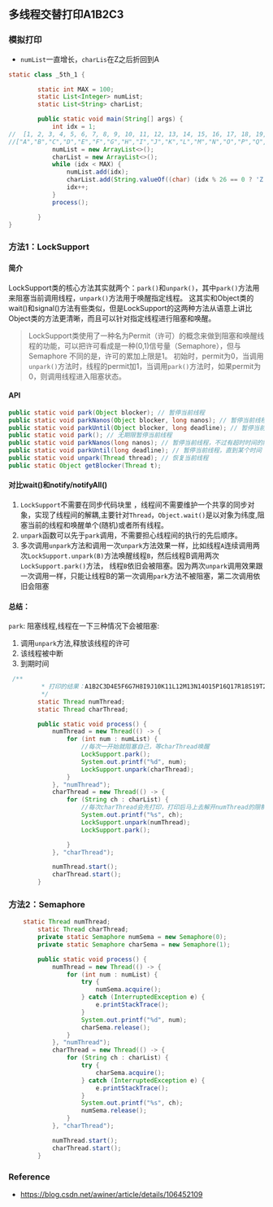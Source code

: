 ## 多线程交替打印A1B2C3

### 模拟打印

- `numList`一直增长，`charLis`在Z之后折回到A

```java
static class _5th_1 {

        static int MAX = 100;
        static List<Integer> numList;
        static List<String> charList;

        public static void main(String[] args) {
            int idx = 1;
//  [1, 2, 3, 4, 5, 6, 7, 8, 9, 10, 11, 12, 13, 14, 15, 16, 17, 18, 19, 20, 21, 22, 23, 24, 25, 26, 27, 28, 29, 30, 31, 32, 33, 34, 35, 36, 37, 38, 39, 40, 41, 42, 43, 44, 45, 46, 47, 48, 49, 50, 51, 52, 53, 54, 55, 56, 57, 58, 59, 60, 61, 62, 63, 64, 65, 66, 67, 68, 69, 70, 71, 72, 73, 74, 75, 76, 77, 78, 79, 80, 81, 82, 83, 84, 85, 86, 87, 88, 89, 90, 91, 92, 93, 94, 95, 96, 97, 98, 99]
//["A","B","C","D","E","F","G","H","I","J","K","L","M","N","O","P","Q","R","S","T","U","V","W","X","Y","Z","A","B","C","D","E","F","G","H","I","J","K","L","M","N","O","P","Q","R","S","T","U","V","W","X","Y","Z","A","B","C","D","E","F","G","H","I","J","K","L","M","N","O","P","Q","R","S","T","U","V","W","X","Y","Z","A","B","C","D","E","F","G","H","I","J","K","L","M","N","O","P","Q","R","S","T","U"]
            numList = new ArrayList<>();
            charList = new ArrayList<>();
            while (idx < MAX) {
                numList.add(idx);
                charList.add(String.valueOf((char) (idx % 26 == 0 ? 'Z' : idx % 26 + 'A' - 1)));
                idx++;
            }
            process();

        }
}
```

### 方法1：LockSupport

#### 简介

LockSupport类的核心方法其实就两个：`park()`和`unpark()`，其中`park()`方法用来阻塞当前调用线程，`unpark()`方法用于唤醒指定线程。
这其实和Object类的wait()和signal()方法有些类似，但是LockSupport的这两种方法从语意上讲比Object类的方法更清晰，而且可以针对指定线程进行阻塞和唤醒。

> LockSupport类使用了一种名为Permit（许可）的概念来做到阻塞和唤醒线程的功能，可以把许可看成是一种(0,1)信号量（Semaphore），但与 Semaphore 不同的是，许可的累加上限是1。
> 初始时，permit为0，当调用`unpark()`方法时，线程的permit加1，当调用`park()`方法时，如果permit为0，则调用线程进入阻塞状态。

#### API

```java
public static void park(Object blocker); // 暂停当前线程
public static void parkNanos(Object blocker, long nanos); // 暂停当前线程，不过有超时时间的限制
public static void parkUntil(Object blocker, long deadline); // 暂停当前线程，直到某个时间
public static void park(); // 无期限暂停当前线程
public static void parkNanos(long nanos); // 暂停当前线程，不过有超时时间的限制
public static void parkUntil(long deadline); // 暂停当前线程，直到某个时间
public static void unpark(Thread thread); // 恢复当前线程
public static Object getBlocker(Thread t);
```

#### 对比wait()和notify/notifyAll()

1. `LockSupport`不需要在同步代码块里 ，线程间不需要维护一个共享的同步对象，实现了线程间的解耦,主要针对`Thread`，`Object.wait()`是以对象为纬度,阻塞当前的线程和唤醒单个(随机)或者所有线程。
2. `unpark`函数可以先于`park`调用，不需要担心线程间的执行的先后顺序。
3. 多次调用`unpark`方法和调用一次`unpark`方法效果一样，比如线程`A`连续调用两次`LockSupport.unpark(B)`方法唤醒线程`B`，然后线程B调用两次`LockSupport.park()`方法， 线程`B`依旧会被阻塞。因为两次`unpark`调用效果跟一次调用一样，只能让线程B的第一次调用`park`方法不被阻塞，第二次调用依旧会阻塞

#### 总结：

`park`: 阻塞线程,线程在一下三种情况下会被阻塞:

1. 调用`unpark`方法,释放该线程的许可
2. 该线程被中断
3. 到期时间

```java
 /**
         * 打印的结果：A1B2C3D4E5F6G7H8I9J10K11L12M13N14O15P16Q17R18S19T20U21V22W23X24Y25Z26A27B28
         */
        static Thread numThread;
        static Thread charThread;

        public static void process() {
            numThread = new Thread(() -> {
                for (int num : numList) {
                    //每次一开始就阻塞自己，等charThread唤醒
                    LockSupport.park();
                    System.out.printf("%d", num);
                    LockSupport.unpark(charThread);
                }
            }, "numThread");
            charThread = new Thread(() -> {
                for (String ch : charList) {
                    //每次charThread会先打印，打印后马上去解开numThread的限制，然后让自己线程阻塞
                    System.out.printf("%s", ch);
                    LockSupport.unpark(numThread);
                    LockSupport.park();

                }
            }, "charThread");

            numThread.start();
            charThread.start();
        }
```







### 方法2：Semaphore



```java
    static Thread numThread;
        static Thread charThread;
        private static Semaphore numSema = new Semaphore(0);
        private static Semaphore charSema = new Semaphore(1);

        public static void process() {
            numThread = new Thread(() -> {
                for (int num : numList) {
                    try {
                        numSema.acquire();
                    } catch (InterruptedException e) {
                        e.printStackTrace();
                    }
                    System.out.printf("%d", num);
                    charSema.release();
                }
            }, "numThread");
            charThread = new Thread(() -> {
                for (String ch : charList) {
                    try {
                        charSema.acquire();
                    } catch (InterruptedException e) {
                        e.printStackTrace();
                    }
                    System.out.printf("%s", ch);
                    numSema.release();
                }
            }, "charThread");

            numThread.start();
            charThread.start();
        }
```







### Reference

- https://blog.csdn.net/awiner/article/details/106452109





